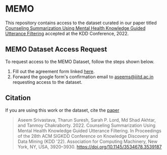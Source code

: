 # MEMO

This repository contains access to the dataset curated in our paper titled [Counseling Summarization Using Mental Health Knowledge Guided Utterance Filtering](https://dl.acm.org/doi/abs/10.1145/3534678.3539187) accepted at the KDD Conference, 2022.


## MEMO Dataset Access Request
To request access to the MEMO Dataset, follow the steps shown below.

1. Fill out the agreement form linked [here](https://forms.gle/RarCVxAdmGUP3Pmh7).
2. Forward the google form's confirmation email to aseems@iiitd.ac.in requesting access to the dataset. 

## Citation
If you are using this work or the dataset, cite the [paper](https://dl.acm.org/doi/abs/10.1145/3534678.3539187)


> Aseem Srivastava, Tharun Suresh, Sarah P. Lord, Md Shad Akhtar, and Tanmoy Chakraborty. 2022. Counseling Summarization Using Mental Health Knowledge Guided Utterance Filtering. In Proceedings of the 28th ACM SIGKDD Conference on Knowledge Discovery and Data Mining (KDD '22). Association for Computing Machinery, New York, NY, USA, 3920–3930. https://doi.org/10.1145/3534678.3539187